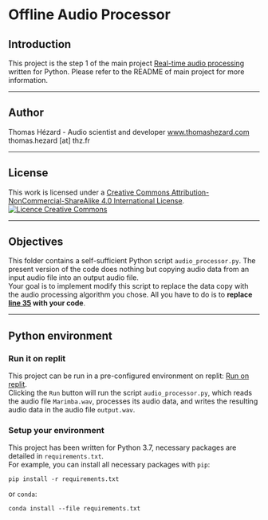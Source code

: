 # Offline Audio Processor

## Introduction

This project is the step 1 of the main project [Real-time audio processing](https://github.com/ThomasHezard/RealTimeAudioProcessing) written for Python. Please refer to the README of main project for more information.

--- 

## Author

Thomas Hézard - Audio scientist and developer
www.thomashezard.com  
thomas.hezard [at] thz.fr

--- 

## License

This work is licensed under a [Creative Commons Attribution-NonCommercial-ShareAlike 4.0 International License](http://creativecommons.org/licenses/by-nc-sa/4.0/).  
[![Licence Creative Commons](https://i.creativecommons.org/l/by-nc-sa/4.0/88x31.png)](http://creativecommons.org/licenses/by-nc-sa/4.0/)

---

## Objectives

This folder contains a self-sufficient Python script `audio_processor.py`. The present version of the code does nothing but copying audio data from an input audio file into an output audio file.  
Your goal is to implement modify this script to replace the data copy with the audio processing algorithm you chose. All you have to do is to __replace [line 35](audio_processor.py#L35) with your code__.

--- 

## Python environment

### Run it on replit

This project can be run in a pre-configured environment on replit: [Run on replit](https://replit.com/@ThomasHezard/RealTimeAudioProcessing-Step1Python).  
Clicking the `Run` button will run the script `audio_processor.py`, which reads the audio file `Marimba.wav`, processes its audio data, and writes the resulting audio data in the audio file `output.wav`.  

### Setup your environment

This project has been written for Python 3.7, necessary packages are detailed in `requirements.txt`.  
For example, you can install all necessary packages with `pip`: 
```
pip install -r requirements.txt
```
or `conda`: 
```
conda install --file requirements.txt
```